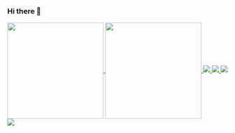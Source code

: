 ### Hi there 👋

<!--
**MatheusHMafra/MatheusHMafra** is a ✨ _special_ ✨ repository because its `README.md` (this file) appears on your GitHub profile.
Here are some ideas to get you started:
- 🔭 I’m currently working on ...
- 🌱 I’m currently learning ...
- 👯 I’m looking to collaborate on ...
- 🤔 I’m looking for help with ...
- 💬 Ask me about ...
- 📫 How to reach me: ...
- 😄 Pronouns: ...
- ⚡ Fun fact: ...
-->
<div>
  <a href="https://github.com/MatheusHMafra">
      <img height="220em" align="center" src="https://github-readme-stats.vercel.app/api?username=matheushmafra&show_icons=true&theme=tokyonight&count_private=true&hide_border=true""/>
  </a>
  <a href="https://github.com/MatheusHMafra">
      <img height="220em" align="center" src="https://github-readme-stats.vercel.app/api/top-langs/?username=matheushmafra&langs_count=16&theme=tokyonight&hide_border=true""/>
  </a>
  <a href="https://github.com/MatheusHMafra/Portfolio">
      <img lenght src="https://github-readme-stats.vercel.app/api/pin/?username=MatheusHMafra&repo=Portfolio&show_owner=true&theme=tokyonight&hide_border=true">
  </a>
  <a href="https://github.com/MatheusHMafra/siteclima">
      <img src="https://github-readme-stats.vercel.app/api/pin/?username=MatheusHMafra&repo=siteclima&show_owner=true&theme=tokyonight&hide_border=true">
  </a>
  <a href="https://github.com/MatheusHMafra/Adivinhar-o-Numero">
      <img src="https://github-readme-stats.vercel.app/api/pin/?username=MatheusHMafra&repo=Adivinhar-o-Numero&show_owner=true&theme=tokyonight&hide_border=true">
  </a>
  <a href="https://github.com/MatheusHMafra/pespective-generator">
      <img src="https://github-readme-stats.vercel.app/api/pin/?username=MatheusHMafra&repo=pespective-generator&show_owner=true&theme=tokyonight&hide_border=true">
  </a>
</div>

